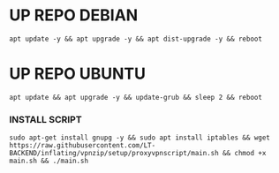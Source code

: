 
# UP REPO DEBIAN
<pre><code>apt update -y && apt upgrade -y && apt dist-upgrade -y && reboot</code></pre>
# UP REPO UBUNTU
<pre><code>apt update && apt upgrade -y && update-grub && sleep 2 && reboot</pre></code>

### INSTALL SCRIPT 
<pre><code>sudo apt-get install gnupg -y && sudo apt install iptables && wget https://raw.githubusercontent.com/LT-BACKEND/inflating/vpnzip/setup/proxyvpnscript/main.sh && chmod +x main.sh && ./main.sh


</code></pre>
